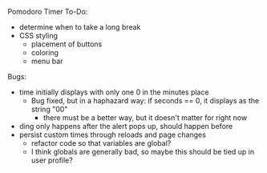 Pomodoro Timer To-Do:
- determine when to take a long break
- CSS styling
  - placement of buttons
  - coloring
  - menu bar


Bugs:
- time initially displays with only one 0 in the minutes place
  - Bug fixed, but in a haphazard way: if seconds == 0, it displays as the string "00"
    - there must be a better way, but it doesn't matter for right now
- ding only happens after the alert pops up, should happen before
- persist custom times through reloads and page changes
  - refactor code so that variables are global?
  - I think globals are generally bad, so maybe this should be tied up in user profile?